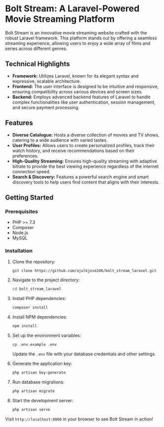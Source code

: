 # Bolt Stream: A Laravel-Powered Movie Streaming Platform

Bolt Stream is an innovative movie streaming website crafted with the robust Laravel framework. This platform stands out by offering a seamless streaming experience, allowing users to enjoy a wide array of films and series across different genres.

## Technical Highlights

- **Framework:** Utilizes Laravel, known for its elegant syntax and expressive, scalable architecture.
- **Frontend:** The user interface is designed to be intuitive and responsive, ensuring compatibility across various devices and screen sizes.
- **Backend:** Employs advanced backend features of Laravel to handle complex functionalities like user authentication, session management, and secure payment processing.

## Features

- **Diverse Catalogue:** Hosts a diverse collection of movies and TV shows, catering to a wide audience with varied tastes.
- **User Profiles:** Allows users to create personalized profiles, track their watch history, and receive recommendations based on their preferences.
- **High-Quality Streaming:** Ensures high-quality streaming with adaptive bitrate to provide the best viewing experience regardless of the internet connection speed.
- **Search & Discovery:** Features a powerful search engine and smart discovery tools to help users find content that aligns with their interests.

## Getting Started

### Prerequisites

- PHP >= 7.3
- Composer
- Node.js
- MySQL

### Installation

1. Clone the repository:

    ```bash
    git clone https://github.com/ajulkjose246/bolt_stream_laravel.git
    ```

2. Navigate to the project directory:

    ```bash
    cd bolt_stream_laravel
    ```

3. Install PHP dependencies:

    ```bash
    composer install
    ```

4. Install NPM dependencies:

    ```bash
    npm install
    ```

5. Set up the environment variables:

    ```bash
    cp .env.example .env
    ```

    Update the `.env` file with your database credentials and other settings.

6. Generate the application key:

    ```bash
    php artisan key:generate
    ```

7. Run database migrations:

    ```bash
    php artisan migrate
    ```

8. Start the development server:

    ```bash
    php artisan serve
    ```

Visit `http://localhost:8000` in your browser to see Bolt Stream in action!
